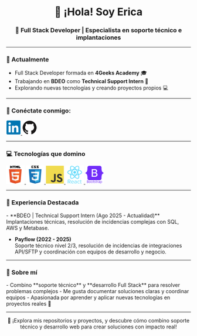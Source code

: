 <h1 align="center">👋 ¡Hola! Soy <strong>Erica</strong></h1>
<h3 align="center">🚀 Full Stack Developer | Especialista en soporte técnico e implantaciones</h3>

---

### 🌿 Actualmente  
- Full Stack Developer formada en **4Geeks Academy** 🎓  
- Trabajando en **BDEO** como **Technical Support Intern** 💼  
- Explorando nuevas tecnologías y creando proyectos propios 💻  

---

<h3 align="left">📱 Conéctate conmigo:</h3>
<p align="left">
  <a href="https://www.linkedin.com/in/ericamoratilla/" target="_blank" rel="noreferrer">
    <img src="https://raw.githubusercontent.com/devicons/devicon/master/icons/linkedin/linkedin-original.svg" alt="LinkedIn" width="40" height="40"/>
  </a>
  <a href="https://github.com/ericamoratilla" target="_blank" rel="noreferrer">
    <img src="https://raw.githubusercontent.com/devicons/devicon/master/icons/github/github-original.svg" alt="GitHub" width="40" height="40"/>
  </a>
</p>

---

<h3 align="left">💻 Tecnologías que domino</h3>
<p align="left">
  <a href="https://developer.mozilla.org/en-US/docs/Web/HTML" target="_blank" rel="noreferrer">
    <img src="https://raw.githubusercontent.com/devicons/devicon/master/icons/html5/html5-original-wordmark.svg" alt="HTML5" width="50" height="50"/>
  </a>
  <a href="https://developer.mozilla.org/en-US/docs/Web/CSS" target="_blank" rel="noreferrer">
    <img src="https://raw.githubusercontent.com/devicons/devicon/master/icons/css3/css3-original-wordmark.svg" alt="CSS3" width="50" height="50"/>
  </a>
  <a href="https://developer.mozilla.org/en-US/docs/Web/JavaScript" target="_blank" rel="noreferrer">
    <img src="https://raw.githubusercontent.com/devicons/devicon/master/icons/javascript/javascript-original.svg" alt="JavaScript" width="50" height="50"/>
  </a>
  <a href="https://reactjs.org/" target="_blank" rel="noreferrer">
    <img src="https://raw.githubusercontent.com/devicons/devicon/master/icons/react/react-original-wordmark.svg" alt="React" width="50" height="50"/>
  </a>
  <a href="https://getbootstrap.com" target="_blank" rel="noreferrer">
    <img src="https://raw.githubusercontent.com/devicons/devicon/master/icons/bootstrap/bootstrap-plain-wordmark.svg" alt="Bootstrap" width="50" height="50"/>
  </a>
</p>

---

<h3 align="left">💼 Experiencia Destacada</h3>
- **BDEO | Technical Support Intern (Ago 2025 - Actualidad)**  
  Implantaciones técnicas, resolución de incidencias complejas con SQL, AWS y Metabase.  

- **Payflow (2022 - 2025)**  
  Soporte técnico nivel 2/3, resolución de incidencias de integraciones API/SFTP y coordinación con equipos de desarrollo y negocio.  

---

<h3 align="left">🌟 Sobre mí</h3>
- Combino **soporte técnico** y **desarrollo Full Stack** para resolver problemas complejos  
- Me gusta documentar soluciones claras y coordinar equipos  
- Apasionada por aprender y aplicar nuevas tecnologías en proyectos reales 🚀  

---

<p align="center">
💫 ¡Explora mis repositorios y proyectos, y descubre cómo combino soporte técnico y desarrollo web para crear soluciones con impacto real!
</p>
